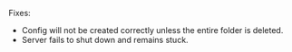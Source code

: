 Fixes:
- Config will not be created correctly unless the entire folder is deleted.
- Server fails to shut down and remains stuck.